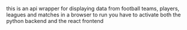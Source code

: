 this is an api wrapper for displaying data from football teams, players, leagues and matches in a browser
to run you have to activate both the python backend and the react frontend
